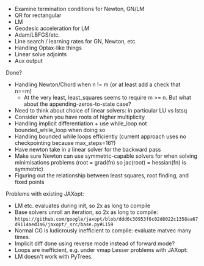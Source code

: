 - Examine termination conditions for Newton, GN/LM
- QR for rectangular
- LM
- Geodesic acceleration for LM
- Adam/LBFGS/etc.
- Line search / learning rates for GN, Newton, etc.
- Handling Optax-like things
- Linear solve adjoints
- Aux output

Done?
- Handling Newton/Chord when n != m (or at least add a check that n==m)
  - At the very least, least_squares seems to require m >= n. But what about the appending-zeros-to-state case?
- Need to think about choice of linear solvers: in particular LU vs lstsq
- Consider when you have roots of higher multiplicity
- Handling implicit differentiation + use while_loop not bounded_while_loop when doing so
- Handling bounded while loops efficiently (current approach uses no checkpointing because max_steps=16?)
- Have newton take in a linear solver for the backward pass
- Make sure Newton can use symmetric-capable solvers for when solving minimisations problems (root = grad(fn) so jac(root) = hessian(fn) is symmetric)
- Figuring out the relationship between least squares, root finding, and fixed points

Problems with existing JAXopt:
- LM etc. evaluates during init, so 2x as long to compile
- Base solvers unroll an iteration, so 2x as long to compile: `https://github.com/google/jaxopt/blob/ddd6c30953f6c02d8022c1358aa67d9114aed3a6/jaxopt/_src/base.py#L159`
- Normal CG is ludicrously inefficient to compile: evaluate matvec many times.
- Implicit diff done using reverse mode instead of forward mode?
- Loops are inefficient, e.g. under vmap
Lesser problems with JAXopt:
- LM doesn't work with PyTrees.
